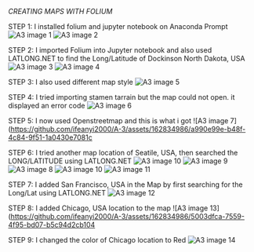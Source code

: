 *CREATING MAPS WITH FOLIUM*

STEP 1: I installed folium and jupyter notebook on Anaconda Prompt
![A3 image 1](https://github.com/ifeanyi2000/A-3/assets/162834986/14e74333-34fa-4310-801e-eb6945e75463)
![A3 image 2](https://github.com/ifeanyi2000/A-3/assets/162834986/8800eeb3-c2b8-4d7f-9322-e20b95b0c856)


STEP 2: I imported Folium into Jupyter notebook and also used LATLONG.NET to find the Long/Latitude of Dockinson North Dakota, USA 
![A3 image 3](https://github.com/ifeanyi2000/A-3/assets/162834986/1b8e9145-025d-4d1f-acd0-ceec5a609223)
![A3 image 4](https://github.com/ifeanyi2000/A-3/assets/162834986/1e5c9f98-4f63-4647-b715-e1d854530c54)

STEP 3: I also used different map style
![A3 image 5](https://github.com/ifeanyi2000/A-3/assets/162834986/e275fc32-3049-4ea8-a9c3-93c55706903f)

STEP 4: I tried importing stamen tarrain but the map could not open. it displayed an error code
![A3 image 6](https://github.com/ifeanyi2000/A-3/assets/162834986/d729ed9e-4631-4a3a-bcb8-fce2a4f578af)

STEP 5: I now used Openstreetmap and this is what i got
![A3 image 7](https://github.com/ifeanyi2000/A-3/assets/162834986/a990e99e-b48f-4c84-9f51-1a0430e7081c

STEP 6: I tried another map location of Seatile, USA, then searched the LONG/LATITUDE using LATLONG.NET 
![A3 image 10](https://github.com/ifeanyi2000/A-3/assets/162834986/77ce96ac-14e8-40fb-96c3-3e2ae791d991)
![A3 image 9](https://github.com/ifeanyi2000/A-3/assets/162834986/d68deded-e157-4191-a78d-e56fcca79d77)
![A3 image 8](https://github.com/ifeanyi2000/A-3/assets/162834986/90778881-49f0-4127-bd33-9afd1afba89c)
![A3 image 10](https://github.com/ifeanyi2000/A-3/assets/162834986/453608d1-b68e-4265-ad60-764d24edab38)
![A3 image 11](https://github.com/ifeanyi2000/A-3/assets/162834986/4bed7575-f7d0-4c30-bf6b-174830d019de)

STEP 7: I added San Francisco, USA in the Map by first searching for the Long/Lat using LATLONG.NET
![A3 image 12](https://github.com/ifeanyi2000/A-3/assets/162834986/ee133f3e-f290-4988-b8d5-6bbe004b5a85)

STEP 8: I added Chicago, USA location to the map
![A3 image 13](https://github.com/ifeanyi2000/A-3/assets/162834986/5003dfca-7559-4f95-bd07-b5c94d2cb104

STEP 9: I changed the color of Chicago location to Red
![A3 image 14](https://github.com/ifeanyi2000/A-3/assets/162834986/c01a9504-7971-4e2b-bb52-b3866ecf597a)














  
